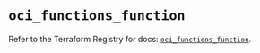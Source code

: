 # `oci_functions_function`

Refer to the Terraform Registry for docs: [`oci_functions_function`](https://registry.terraform.io/providers/hashicorp/oci/7.19.0/docs/resources/functions_function).
